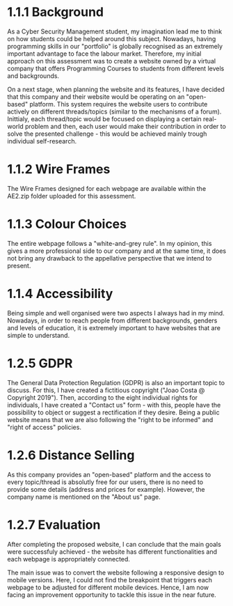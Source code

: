 # 1.1.1 Background

As a Cyber Security Management student, my imagination lead me to think on how students could be helped around this subject. 
Nowadays, having programming skills in our "portfolio" is globally recognised as an extremely important advantage to face the labour market. Therefore, my initial approach on this assessment was to create a website owned by a virtual company that offers Programming Courses to students from different levels and backgrounds. 

On a next stage, when planning the website and its features, I have decided that this company and their website would be operating on an "open-based" platform. This system requires the website users to contribute actively on different threads/topics (similar to the mechanisms of a forum). Inittialy, each thread/topic would be focused on displaying a certain real-world problem and then, each user would make their contribution in order to solve the presented challenge - this would be achieved mainly trough individual self-research.

# 1.1.2 Wire Frames

The Wire Frames designed for each webpage are available within the AE2.zip folder uploaded for this assessment.

# 1.1.3 Colour Choices

The entire webpage follows a "white-and-grey rule". In my opinion, this gives a more professional side to our company and at the same time, it does not bring any drawback to the appellative perspective that we intend to present.

# 1.1.4 Accessibility

Being simple and well organised were two aspects I always had in my mind. Nowadays, in order to reach people from different backgrounds, genders and levels of education, it is extremely important to have websites that are simple to understand. 

# 1.2.5 GDPR

The General Data Protection Regulation (GDPR) is also an important topic to discuss. For this, I have created a fictitious copyright ("Joao Costa @ Copyright 2019"). Then, according to the eight individual rights for individuals, I have created a "Contact us" form - with this, people have the possibility to object or suggest a rectification if they desire. Being a public website means that we are also following the "right to be informed" and "right of access" policies.  

# 1.2.6 Distance Selling

As this company provides an "open-based" platform and the access to every topic/thread is absolutly free for our users, there is no need to provide some details (address and prices for example). However, the company name is mentioned on the "About us" page. 

# 1.2.7 Evaluation

After completing the proposed website, I can conclude that the main goals were successfuly achieved - the website has different functionalities and each webpage is appropriately connected.

The main issue was to convert the website following a responsive design to mobile versions. Here, I could not find the breakpoint that triggers each webpage to be adjusted for different mobile devices.
Hence, I am now facing an improvement opportunity to tackle this issue in the near future.
